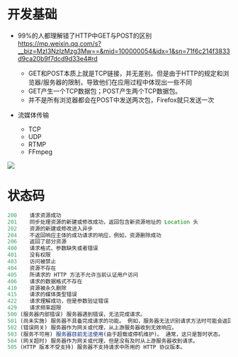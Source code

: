 # 开发基础

- 99%的人都理解错了HTTP中GET与POST的区别 https://mp.weixin.qq.com/s?__biz=MzI3NzIzMzg3Mw==&mid=100000054&idx=1&sn=71f6c214f3833d9ca20b9f7dcd9d33e4#rd
    - GET和POST本质上就是TCP链接，并无差别。但是由于HTTP的规定和浏览器/服务器的限制，导致他们在应用过程中体现出一些不同
    - GET产生一个TCP数据包；POST产生两个TCP数据包。
    - 并不是所有浏览器都会在POST中发送两次包，Firefox就只发送一次

- 流媒体传输
    - TCP
    - UDP
    - RTMP
    - FFmpeg

 ![](https://upload-images.jianshu.io/upload_images/2004362-77c68e1fbd99c638.png?imageMogr2/auto-orient/strip%7CimageView2/2/w/700)   


# 状态码

```javascript
200    请求资源成功
201    同步处理资源的新建或修改成功，返回包含新资源地址的 Location 头
202    资源的新建或修改进入异步
204    不返回响应主体的成功请求的响应，例如，资源删除成功
206    返回了部分资源
400    请求格式、参数缺失或者错误
401    没有权限
403    访问被禁止
404    资源不存在
405    所请求的 HTTP 方法不允许当前认证用户访问
406    请求的数据格式不存在
410    资源被永久删除
415    请求的媒体类型错误
422    请求理解成功，但是参数验证错误
429    请求频率超限
500 (服务器内部错误) 服务器遇到错误，无法完成请求。
501 (尚未实施) 服务器不具备完成请求的功能。 例如，服务器无法识别请求方法时可能会返回此代码。
502 (错误网关) 服务器作为网关或代理，从上游服务器收到无效响应。
503 (服务不可用) 服务器目前无法使用(由于超载或停机维护)。 通常，这只是暂时状态。
504 (网关超时) 服务器作为网关或代理，但是没有及时从上游服务器收到请求。
505 (HTTP 版本不受支持) 服务器不支持请求中所用的 HTTP 协议版本。
```
